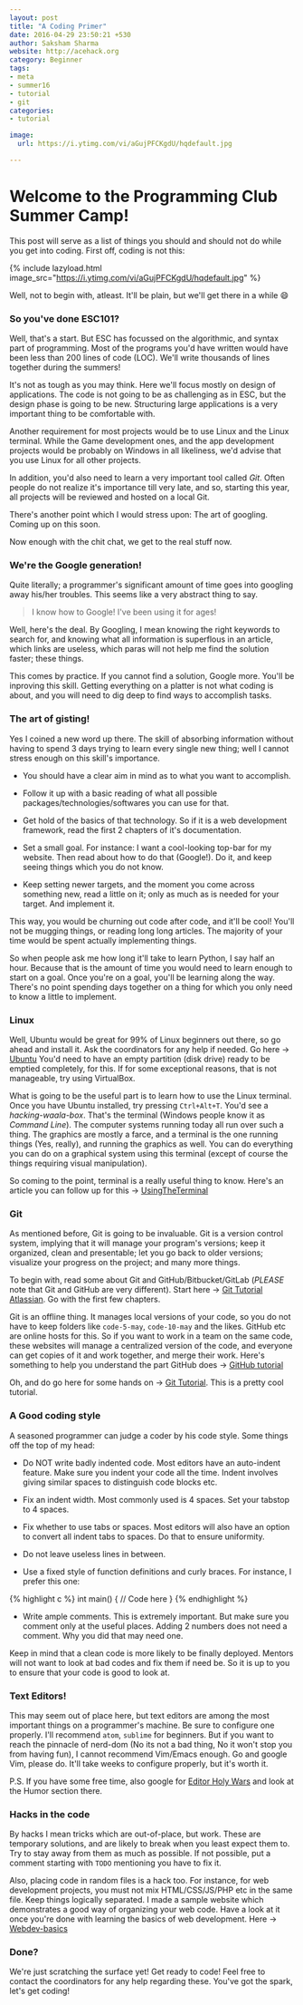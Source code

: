 ```yaml
---
layout: post
title: "A Coding Primer"
date: 2016-04-29 23:50:21 +530
author: Saksham Sharma
website: http://acehack.org
category: Beginner
tags:
- meta
- summer16
- tutorial
- git
categories:
- tutorial

image:
  url: https://i.ytimg.com/vi/aGujPFCKgdU/hqdefault.jpg

---
```


# Welcome to the Programming Club Summer Camp!

This post will serve as a list of things you should and should not do while you get into coding.
First off, coding is not this:

{% include lazyload.html image_src="https://i.ytimg.com/vi/aGujPFCKgdU/hqdefault.jpg" %}

Well, not to begin with, atleast. It'll be plain, but we'll get there in a while :smile:

### So you've done ESC101?
Well, that's a start. But ESC has focussed on the algorithmic, and syntax part of programming. Most
of the programs you'd have written would have been less than 200 lines of code (LOC). We'll write thousands of lines together during the summers!

It's not as tough as you may think. Here we'll focus mostly on design of applications. The code is not going to be as challenging as in ESC, but the design phase is going to be new. Structuring large applications is a very important thing to be comfortable with.

Another requirement for most projects would be to use Linux and the Linux terminal. While the Game development ones, and the app development projects would be probably on Windows in all likeliness, we'd advise that you use Linux for all other projects.

In addition, you'd also need to learn a very important tool called *Git*. Often people do not realize it's importance till very late, and so, starting this year, all projects will be reviewed and hosted on a local Git.

There's another point which I would stress upon: The art of googling. Coming up on this soon.

Now enough with the chit chat, we get to the real stuff now.

### We're the Google generation!
Quite literally; a programmer's significant amount of time goes into googling away his/her troubles. This seems like a very abstract thing to say.

> I know how to Google! I've been using it for ages!

Well, here's the deal. By Googling, I mean knowing the right keywords to search for, and knowing what all information is superflous in an article, which links are useless, which paras will not help me find the solution faster; these things.

This comes by practice. If you cannot find a solution, Google more. You'll be inproving this skill. Getting everything on a platter is not what coding is about, and you will need to dig deep to find ways to accomplish tasks.

### The art of gisting!
Yes I coined a new word up there. The skill of absorbing information without having to spend 3 days trying to learn every single new thing; well I cannot stress enough on this skill's importance.

* You should have a clear aim in mind as to what you want to accomplish.

* Follow it up with a basic reading of what all possible packages/technologies/softwares you can use for that.

* Get hold of the basics of that technology. So if it is a web development framework, read the first 2 chapters of it's documentation.

* Set a small goal. For instance: I want a cool-looking top-bar for my website. Then read about how to do that (Google!). Do it, and keep seeing things which you do not know.

* Keep setting newer targets, and the moment you come across something new, read a little on it; only as much as is needed for your target. And implement it.

This way, you would be churning out code after code, and it'll be cool! You'll not be mugging things, or reading long long articles. The majority of your time would be spent actually implementing things.

So when people ask me how long it'll take to learn Python, I say half an hour. Because that is the amount of time you would need to learn enough to start on a goal. Once you're on a goal, you'll be learning along the way. There's no point spending days together on a thing for which you only need to know a little to implement.

### Linux
Well, Ubuntu would be great for 99% of Linux beginners out there, so go ahead and install it. Ask the coordinators for any help if needed. Go here -> [Ubuntu](http://www.ubuntu.com/)
You'd need to have an empty partition (disk drive) ready to be emptied completely, for this. If for some exceptional reasons, that is not manageable, try using VirtualBox.

What is going to be the useful part is to learn how to use the Linux terminal. Once you have Ubuntu installed, try pressing `Ctrl+Alt+T`. You'd see a *hacking-waala-box*. That's the terminal (Windows people know it as *Command Line*). The computer systems running today all run over such a thing. The graphics are mostly a farce, and a terminal is the one running things (Yes, really), and running the graphics as well. You can do everything you can do on a graphical system using this terminal (except of course the things requiring visual manipulation).

So coming to the point, terminal is a really useful thing to know. Here's an article you can follow up for this -> [UsingTheTerminal](https://help.ubuntu.com/community/UsingTheTerminal)

### Git
As mentioned before, Git is going to be invaluable. Git is a version control system, implying that it will manage your program's versions; keep it organized, clean and presentable; let you go back to older versions; visualize your progress on the project; and many more things.

To begin with, read some about Git and GitHub/Bitbucket/GitLab (*PLEASE* note that Git and GitHub are very different). Start here -> [Git Tutorial Atlassian](https://www.atlassian.com/git/tutorials/). Go with the first few chapters.

Git is an offline thing. It manages local versions of your code, so you do not have to keep folders like `code-5-may`, `code-10-may` and the likes. GitHub etc are online hosts for this. So if you want to work in a team on the same code, these websites will manage a centralized version of the code, and everyone can get copies of it and work together, and merge their work. Here's something to help you understand the part GitHub does -> [GitHub tutorial](https://guides.github.com/activities/hello-world/)

Oh, and do go here for some hands on -> [Git Tutorial](https://try.github.io/). This is a pretty cool tutorial.

### A Good coding style
A seasoned programmer can judge a coder by his code style. Some things off the top of my head:


- Do NOT write badly indented code. Most editors have an auto-indent feature. Make sure you indent your code all the time. Indent involves giving similar spaces to distinguish code blocks etc.

- Fix an indent width. Most commonly used is 4 spaces. Set your tabstop to 4 spaces.

- Fix whether to use tabs or spaces. Most editors will also have an option to convert all indent tabs to spaces. Do that to ensure uniformity.

- Do not leave useless lines in between.

- Use a fixed style of function definitions and curly braces. For instance, I prefer this one:


{% highlight c %}
int main() {
  // Code here
}
{% endhighlight %}

* Write ample comments. This is extremely important. But make sure you comment only at the useful places. Adding 2 numbers does not need a comment. Why you did that may need one.

Keep in mind that a clean code is more likely to be finally deployed. Mentors will not want to look at bad codes and fix them if need be. So it is up to you to ensure that your code is good to look at.

### Text Editors!
This may seem out of place here, but text editors are among the most important things on a programmer's machine. Be sure to configure one properly. I'll recommend `atom`, `sublime` for beginners. But if you want to reach the pinnacle of nerd-dom (No its not a bad thing, No it won't stop you from having fun), I cannot recommend Vim/Emacs enough. Go and google Vim, please do. It'll take weeks to configure properly, but it's worth it.

P.S. If you have some free time, also google for [Editor Holy Wars](https://en.wikipedia.org/wiki/Editor_war) and look at the Humor section there.

### Hacks in the code
By hacks I mean tricks which are out-of-place, but work. These are temporary solutions, and are likely to break when you least expect them to. Try to stay away from them as much as possible. If not possible, put a comment starting with `TODO` mentioning you have to fix it.

Also, placing code in random files is a hack too. For instance, for web development projects, you must not mix HTML/CSS/JS/PHP etc in the same file. Keep things logically separated. I made a sample website which demonstrates a good way of organizing your web code. Have a look at it once you're done with learning the basics of web development. Here -> [Webdev-basics](https://github.com/sakshamsharma/webdev-basic)

### Done?
We're just scratching the surface yet! Get ready to code! Feel free to contact the coordinators for any help regarding these. You've got the spark, let's get coding!
